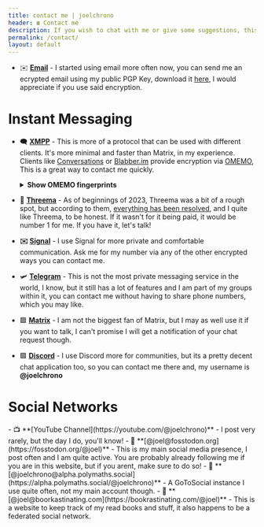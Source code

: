 ```yaml
---
title: contact me | joelchrono
header: ☎️ Contact me
description: If you wish to chat with me or give some suggestions, this is the place for that. Follow any link below to find the places where I usually hang out.
permalink: /contact/
layout: default
---
```



- ✉️ **[Email](mailto:joel.chrono@disroot.org)** - I started using email more often now, you can send me an ecrypted email using my public PGP Key, download it [here](https://keyoxide.org/2281776180B00C8FBA30BEA4E23D9C7FA57497A6), I would appreciate if you use said encryption.

# Instant Messaging

<div class="wrapper" markdown="1">

- 🗨️ **[XMPP](xmpp:chrono76@chat.sum7.eu)** - This is more of a protocol that can be used with different clients. It's more minimal and faster than Matrix, in my experience. Clients like [Conversations](https://conversations.im/) or [Blabber.im](https://blabber.im/) provide encryption via [OMEMO](https://conversations.im/omemo/), This is a great way to contact me quickly.
    <details>
    <summary><b>Show OMEMO fingerprints</b></summary>
    <b>Mobile</b>
    <pre>
    27dcd308 ba884796 9f12364a 42a20515
    78e570d7 52e6b532 491b1759 258a5023
    </pre>
    <b>Desktop</b>
    <pre>
    db4b799d 5981d799 e21022531 47903f7
    b065a3e7 1f4c7765 0049a88eb 9af425e
    </pre>
    </details>
- 💬 **[Threema](https://threema.id/WKM6NCSE)** - As of beginnings of 2023, Threema was a bit of a rough spot, but according to them, [everything has been resolved](https://threema.ch/en/blog/posts/news-alleged-weaknesses-statement), and I quite like Threema, to be honest. If it wasn't for it being paid, it would be number 1 for me. If you have it, let's talk!
- **✉️ [Signal](https://signal.org/es/download/)** - I use Signal for more private and comfortable communication. Ask me for my number via any of the other encrypted ways you can contact me.

- 🛩 **[Telegram](https://t.me/joelchrono12)** - This is not the most private messaging service in the world, I know, but it still has a lot of features and I am part of my groups within it, you can contact me without having to share phone numbers, which you may like.
- 🟩 **[Matrix](https://matrix.to/#/@joelchrono12:matrix.org)** - I am not the biggest fan of Matrix, but I may as well use it if you want to talk, I can't promise I will get a notification of your chat request though.
- 🟩 **[Discord](https://discord.com)** - I use Discord more for communities, but its a pretty decent chat application too, so you can contact me there and, my username is **@joelchrono**
<!--- **🕹 [Itch.io](https://joelchrono12.itch.io/)** - This is my itch page. Itch.io its a website used to host games and game jams. You can access all of my games, which are not masterpieces, but still a bit of fun. Follow me there if you are interested in following updates and releases of my game projects.-->
<!--- **💻 [GitHub](https://github.com/joelchrono12)** - Here you can check out some of my projects, there are not a lot, but I still would love to try stuff out and contribute however I can. I have done a lot of icons for the Arcticons icon pack.-->

</div>

# Social Networks

<div class="wrapper" markdown="1">
- 📺 **[YouTube Channel](https://youtube.com/@joelchrono)** - I post very rarely, but the day I do, you'll know!
- 🐘 **[@joel@fosstodon.org](https://fosstodon.org/@joel)** - This is my main social media presence, I post often and I am quite active. You are probably already following me if you are in this website, but if you arent, make sure to do so!
- 🦉 **[@joelchrono@alpha.polymaths.social](https://alpha.polymaths.social/@joelchrono)** - A GoToSocial instance I use quite often, not my main account though.
- 📖 **[@joel@boorkastinating.com](https://bookrastinating.com/@joel)** - This is a website to keep track of my read books and stuff, it also happens to be a federated social network.
<!--- 🐘 **[@joel@misskey.ai](https://misskey.ai/@joel)** - I love misskey, I don't use this account much, so treat is as a backup, I'll use it sometimes if I feel like it.-->
<!--- 🐘 **[@joelchrono12@linuxrocks.online](https://linuxrocks.online/@joelchrono12)** - Mastodon account, backup whenever Fosstodon fails from time to time.-->
</div>
